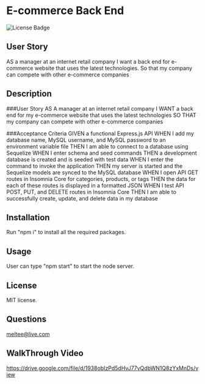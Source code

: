 # E-commerce Back End

![License Badge](https://img.shields.io/badge/license-MIT-brightgreen)

## User Story

AS a manager at an internet retail company I want a back end for e-commerce website that uses the latest technologies. So that my company can compete with other e-commerce companies

## Description

###User Story
AS A manager at an internet retail company
I WANT a back end for my e-commerce website that uses the latest technologies
SO THAT my company can compete with other e-commerce companies

###Acceptance Criteria
GIVEN a functional Express.js API
WHEN I add my database name, MySQL username, and MySQL password to an environment variable file
THEN I am able to connect to a database using Sequelize
WHEN I enter schema and seed commands
THEN a development database is created and is seeded with test data
WHEN I enter the command to invoke the application
THEN my server is started and the Sequelize models are synced to the MySQL database
WHEN I open API GET routes in Insomnia Core for categories, products, or tags
THEN the data for each of these routes is displayed in a formatted JSON
WHEN I test API POST, PUT, and DELETE routes in Insomnia Core
THEN I am able to successfully create, update, and delete data in my database

## Installation

Run "npm i" to install all the required packages.

## Usage

User can type "npm start" to start the node server.

## License

MIT license.

## Questions

meltee@live.com

## WalkThrough Video

https://drive.google.com/file/d/1938obIzPd5dHvJ77vQdbWN1Q8zYxMnDs/view
